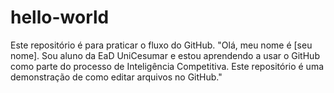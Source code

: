 # hello-world
Este repositório é para praticar o fluxo do GitHub.
"Olá, meu nome é [seu nome]. Sou aluno da EaD UniCesumar e estou aprendendo a usar o GitHub como parte do processo de Inteligência Competitiva. Este repositório é uma demonstração de como editar arquivos no GitHub."
